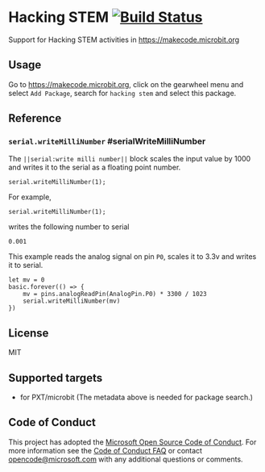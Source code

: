 # Hacking STEM [![Build Status](https://travis-ci.org/Microsoft/pxt-hacking-stem.svg?branch=master)](https://travis-ci.org/Microsoft/pxt-hacking-stem)

Support for Hacking STEM activities in https://makecode.microbit.org

## Usage

Go to https://makecode.microbit.org, click on the gearwheel menu and select ``Add Package``, search for ``hacking stem`` and select this package.

## Reference

### ``serial.writeMilliNumber`` #serialWriteMilliNumber

The ``||serial:write milli number||`` block scales the input value by 1000 and writes it to the serial as a floating point number.

```sig
serial.writeMilliNumber(1);
```

For example,

```blocks
serial.writeMilliNumber(1);
```

writes the following number to serial

    0.001

This example reads the analog signal on pin ``P0``, scales it to 3.3v and writes it to serial.

```blocks
let mv = 0
basic.forever(() => {
    mv = pins.analogReadPin(AnalogPin.P0) * 3300 / 1023
    serial.writeMilliNumber(mv)
})
```

## License

MIT

## Supported targets

* for PXT/microbit
(The metadata above is needed for package search.)


## Code of Conduct

This project has adopted the [Microsoft Open Source Code of Conduct](https://opensource.microsoft.com/codeofconduct/). For more information see the [Code of Conduct FAQ](https://opensource.microsoft.com/codeofconduct/faq/) or contact [opencode@microsoft.com](mailto:opencode@microsoft.com) with any additional questions or comments.
